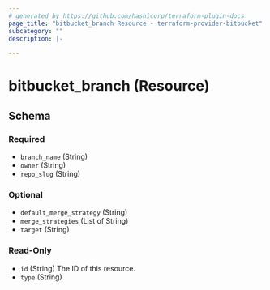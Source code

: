 ```yaml
---
# generated by https://github.com/hashicorp/terraform-plugin-docs
page_title: "bitbucket_branch Resource - terraform-provider-bitbucket"
subcategory: ""
description: |-
  
---
```


# bitbucket_branch (Resource)





<!-- schema generated by tfplugindocs -->
## Schema

### Required

- `branch_name` (String)
- `owner` (String)
- `repo_slug` (String)

### Optional

- `default_merge_strategy` (String)
- `merge_strategies` (List of String)
- `target` (String)

### Read-Only

- `id` (String) The ID of this resource.
- `type` (String)


